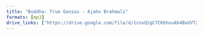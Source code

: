 ```yaml
---
title: "Buddha: True Genius - Ajahn Brahmali"
formats: [mp3]
drive_links: ["https://drive.google.com/file/d/1cnvQ2gC7CKbhxuAh4BaVVTzJDvWDS_1u/view?usp=drivesdk"]
---
```



